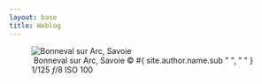 ```yaml
---
layout: base
title: Weblog
---
```


<div class="mardown-wrapper">
<figure><div class="img" data-picture data-alt="Bonneval sur Arc, Savoie">
<div data-src="#{ site.img_base_url }images/HP-320w.jpg"></div>
<div data-src="#{ site.img_base_url }images/HP-480w.jpg" data-media="(min-width: 320px)"></div>
<div data-src="#{ site.img_base_url }images/HP-768w.jpg" data-media="(min-width: 480px)"></div>
<div data-src="#{ site.img_base_url }images/HP-900w.jpg" data-media="(min-width: 768px)"></div>
<div data-src="#{ site.img_base_url }images/HP-640w.jpg" data-media="(-webkit-min-device-pixel-ratio: 1.5),(-moz-min-device-pixel-ratio: 1.5),(-o-min-device-pixel-ratio: 3/2)"></div>
<div data-src="#{ site.img_base_url }images/HP-960w.jpg" data-media="(min-width: 320px) and (-webkit-min-device-pixel-ratio: 1.5),(min-width: 320px) and (-moz-min-device-pixel-ratio: 1.5),(min-width: 320px) and (-o-min-device-pixel-ratio: 3/2)"></div>
<div data-src="#{ site.img_base_url }images/HP-1536w.jpg" data-media="(min-width: 480px) and (-webkit-min-device-pixel-ratio: 1.5),(min-width: 480px) and (-moz-min-device-pixel-ratio: 1.5),(min-width: 480px) and (-o-min-device-pixel-ratio: 3/2)"></div>
<div data-src="#{ site.img_base_url }images/HP.jpg" data-media="(min-width: 768px) and (-webkit-min-device-pixel-ratio: 1.5),(min-width: 768px) and (-moz-min-device-pixel-ratio: 1.5),(min-width: 768px) and (-o-min-device-pixel-ratio: 3/2)"></div>
<!-- Fallback content for non-JS browsers. Same img src as the initial, unqualified source element. -->
<noscript>
<img src="#{ site.img_base_url }images/HP-900w.jpg" alt="Bonneval sur Arc, Savoie">
</noscript>
</div>
<figcaption>
  <a href="http://goo.gl/maps/RCvyA"><i class="icon-map-marker"></i></a>&nbsp;Bonneval sur Arc, Savoie
  <span class="copyright">&copy;&nbsp;#{ site.author.name.sub " ", "&nbsp;" }</span>
</figcaption>
<div class="metadata">
  <i class="icon-camera"></i>
  <span class="speed">1/125</span>
  <span class="aperture"><i>&#402;</i>/8</span>
  <span class="iso">ISO&nbsp;100</span>
</div>
</figure>
</div>
